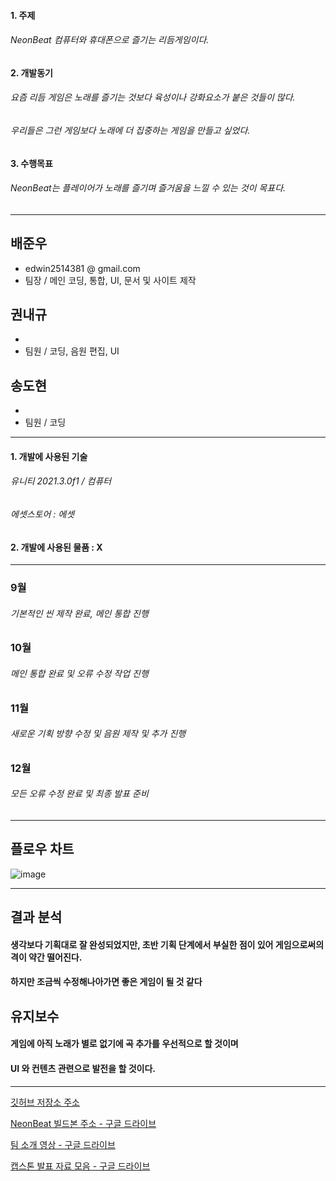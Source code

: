 #### 1. 주제
###### NeonBeat 컴퓨터와 휴대폰으로 즐기는 리듬게임이다.

#### 2. 개발동기
###### 요즘 리듬 게임은 노래를 즐기는 것보다 육성이나 강화요소가 붙은 것들이 많다.
###### 우리들은 그런 게임보다 노래에 더 집중하는 게임을 만들고 싶었다.

#### 3. 수행목표
###### NeonBeat는 플레이어가 노래를 즐기며 즐거움을 느낄 수 있는 것이 목표다.

---

## 배준우
  - edwin2514381 @ gmail.com
  - 팀장 / 메인 코딩, 통합, UI, 문서 및 사이트 제작
  
## 권내규
  - 
  - 팀원 / 코딩, 음원 편집, UI
  
## 송도현
  - 
  - 팀원 / 코딩
  
---

#### 1. 개발에 사용된 기술
###### 유니티 2021.3.0f1 / 컴퓨터
###### 에셋스토어 : 에셋

#### 2. 개발에 사용된 물품 : X

---

### 9월
###### 기본적인 씬 제작 완료, 메인 통합 진행

### 10월
###### 메인 통합 완료 및 오류 수정 작업 진행

### 11월
###### 새로운 기획 방향 수정 및 음원 제작 및 추가 진행

### 12월
###### 모든 오류 수정 완료 및 최종 발표 준비

---
## 플로우 차트

![image](https://user-images.githubusercontent.com/121466139/209595790-334de703-07e3-42e2-90f6-2fc9ac8cc619.png)

---

## 결과 분석
#### 생각보다 기획대로 잘 완성되었지만, 초반 기획 단계에서 부실한 점이 있어 게임으로써의 격이 약간 떨어진다.
#### 하지만 조금씩 수정해나아가면 좋은 게임이 될 것 같다

## 유지보수
#### 게임에 아직 노래가 별로 없기에 곡 추가를 우선적으로 할 것이며
#### UI 와 컨텐츠 관련으로 발전을 할 것이다.

---

[깃허브 저장소 주소](https://github.com/IndexUnderTheBad/GBSW_NeonBeat)

[NeonBeat 빌드본 주소 - 구글 드라이브](https://drive.google.com/drive/folders/1e0RoS5nCYS7aq-Y6Q9-NWPHJXc6iFqGP)

[팀 소개 영상 - 구글 드라이브](https://drive.google.com/drive/folders/1VHkuzD8B8mzFreuf2bLjA9c63MTJjsD-)

[캡스톤 발표 자료 모음 - 구글 드라이브](https://drive.google.com/drive/folders/1z9V30kKYF8uVxEF2bLaHZVrlpkWJBVnE)
